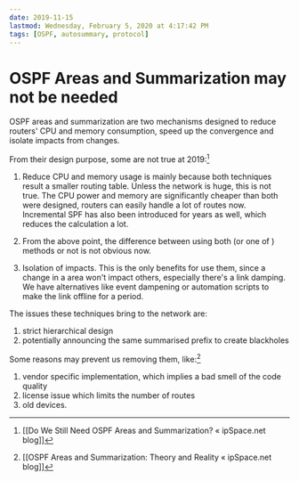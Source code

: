```yaml
---
date: 2019-11-15
lastmod: Wednesday, February 5, 2020 at 4:17:42 PM
tags: [OSPF, autosummary, protocol]
---
```

# OSPF Areas and Summarization may not be needed

OSPF areas and summarization are two mechanisms designed to reduce routers' CPU and memory consumption, speed up the convergence and isolate impacts from changes.

From their design purpose, some are not true at 2019:[^5DB287BAAC16]

1. Reduce CPU and memory usage is mainly because both techniques result a smaller routing table. Unless the network is huge, this is not true. The CPU power and memory are significantly cheaper than both were designed, routers can easily handle a lot of routes now. Incremental SPF has also been introduced for years as well, which reduces the calculation a lot.

2. From the above point, the difference between using both (or one of ) methods or not is not obvious now.

3. Isolation of impacts. This is the only benefits for use them, since a change in a area won't impact others, especially there's a link damping. We have alternatives like event dampening or automation scripts to make the link offline for a period.

The issues these techniques bring to the network are:

1. strict hierarchical design
2. potentially announcing the same summarised prefix to create blackholes

Some reasons may prevent us removing them, like:[^5A0B595AE728]

1. vendor specific implementation, which implies a bad smell of the code quality
2. license issue which limits the number of routes
3. old devices.



[^5A0B595AE728]: [[OSPF Areas and Summarization: Theory and Reality « ipSpace.net blog]]

[^5DB287BAAC16]: [[Do We Still Need OSPF Areas and Summarization? « ipSpace.net blog]]
